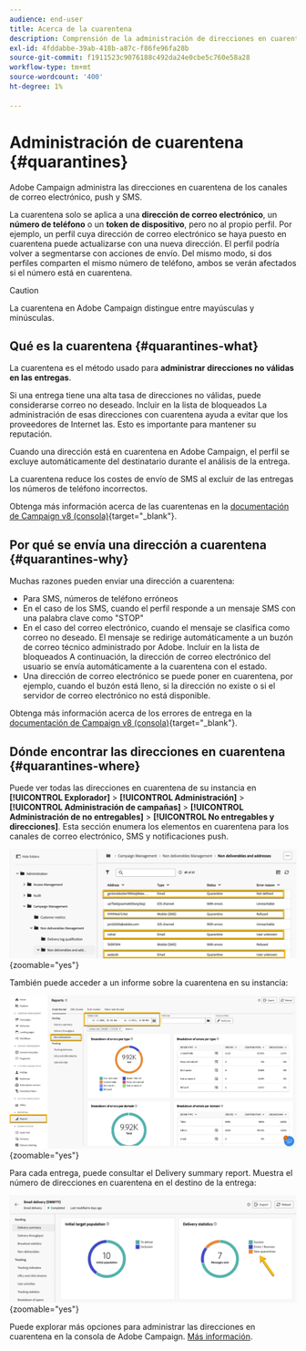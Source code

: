 ```yaml
---
audience: end-user
title: Acerca de la cuarentena
description: Comprensión de la administración de direcciones en cuarentena
exl-id: 4fddabbe-39ab-418b-a87c-f86fe96fa28b
source-git-commit: f1911523c9076188c492da24e0cbe5c760e58a28
workflow-type: tm+mt
source-wordcount: '400'
ht-degree: 1%

---
```


# Administración de cuarentena {#quarantines}

Adobe Campaign administra las direcciones en cuarentena de los canales de correo electrónico, push y SMS.

La cuarentena solo se aplica a una **dirección de correo electrónico**, un **número de teléfono** o un **token de dispositivo**, pero no al propio perfil. Por ejemplo, un perfil cuya dirección de correo electrónico se haya puesto en cuarentena puede actualizarse con una nueva dirección. El perfil podría volver a segmentarse con acciones de envío. Del mismo modo, si dos perfiles comparten el mismo número de teléfono, ambos se verán afectados si el número está en cuarentena.

>[!CAUTION]
>
>La cuarentena en Adobe Campaign distingue entre mayúsculas y minúsculas.

## Qué es la cuarentena {#quarantines-what}

La cuarentena es el método usado para **administrar direcciones no válidas en las entregas**.

Si una entrega tiene una alta tasa de direcciones no válidas, puede considerarse correo no deseado. Incluir en la lista de bloqueados La administración de esas direcciones con cuarentena ayuda a evitar que los proveedores de Internet las. Esto es importante para mantener su reputación.

Cuando una dirección está en cuarentena en Adobe Campaign, el perfil se excluye automáticamente del destinatario durante el análisis de la entrega.

La cuarentena reduce los costes de envío de SMS al excluir de las entregas los números de teléfono incorrectos.

Obtenga más información acerca de las cuarentenas en la [documentación de Campaign v8 (consola)](https://experienceleague.adobe.com/es/docs/campaign/campaign-v8/send/failures/quarantines){target="_blank"}.

## Por qué se envía una dirección a cuarentena {#quarantines-why}

Muchas razones pueden enviar una dirección a cuarentena:

* Para SMS, números de teléfono erróneos
* En el caso de los SMS, cuando el perfil responde a un mensaje SMS con una palabra clave como &quot;STOP&quot;
* En el caso del correo electrónico, cuando el mensaje se clasifica como correo no deseado. El mensaje se redirige automáticamente a un buzón de correo técnico administrado por Adobe. Incluir en la lista de bloqueados A continuación, la dirección de correo electrónico del usuario se envía automáticamente a la cuarentena con el estado.
* Una dirección de correo electrónico se puede poner en cuarentena, por ejemplo, cuando el buzón está lleno, si la dirección no existe o si el servidor de correo electrónico no está disponible.

Obtenga más información acerca de los errores de entrega en la [documentación de Campaign v8 (consola)](https://experienceleague.adobe.com/es/docs/campaign/campaign-v8/send/failures/delivery-failures){target="_blank"}.

## Dónde encontrar las direcciones en cuarentena {#quarantines-where}

Puede ver todas las direcciones en cuarentena de su instancia en **[!UICONTROL Explorador]** > **[!UICONTROL Administración]** > **[!UICONTROL Administración de campañas]** > **[!UICONTROL Administración de no entregables]** > **[!UICONTROL No entregables y direcciones]**. Esta sección enumera los elementos en cuarentena para los canales de correo electrónico, SMS y notificaciones push.

![Ubicación de cuarentena en la interfaz de Adobe Campaign](assets/quarantine_location.png){zoomable="yes"}

También puede acceder a un informe sobre la cuarentena en su instancia:

![Informes de cuarentena en la interfaz de Adobe Campaign](assets/quarantine_reports.png){zoomable="yes"}

Para cada entrega, puede consultar el Delivery summary report. Muestra el número de direcciones en cuarentena en el destino de la entrega:

![Informe de resumen de entrega que muestra direcciones en cuarentena](assets/quarantine_delivery.png){zoomable="yes"}

Puede explorar más opciones para administrar las direcciones en cuarentena en la consola de Adobe Campaign. [Más información](https://experienceleague.adobe.com/es/docs/campaign/campaign-v8/send/failures/quarantines#access-quarantined-addresses).